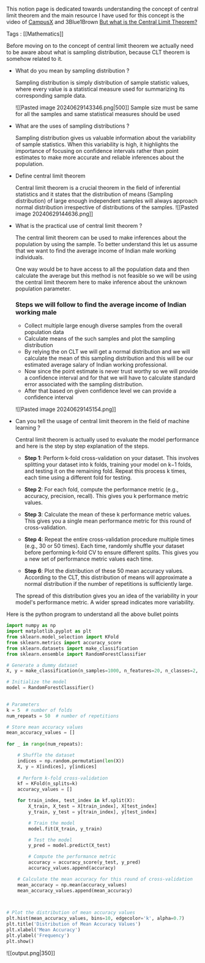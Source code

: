 This notion page is dedicated towards understanding the concept of central limit theorem and the main resource I have used for this concept is the video of [CampusX](https://www.youtube.com/live/-WmJDYBor7c?si=TEF7HVgtnqndHU8O) and 3Blue1Brown [But what is the Central Limit Theorem?](https://youtu.be/zeJD6dqJ5lo?si=2rD6KvWyzaPkM-n3)

Tags : [[Mathematics]]

Before moving on to the concept of central limit theorem we actually need to be aware about what is sampling distribution, because CLT theorem is somehow related to it.

- What do you mean by sampling distribution ?
    
    Sampling distribution is simply distribution of sample statistic values, where every value is a statistical measure used for summarizing its corresponding sample data.
    
	![[Pasted image 20240629143346.png|500]]
	Sample size must be same for all the samples and same statistical measures should be used

- What are the uses of sampling distributions ?

	Sampling distribution gives us valuable information about the variability of sample statistics. When this variability is high, it highlights the importance of focusing on confidence intervals rather than point estimates to make more accurate and reliable inferences about the population.

- Define central limit theorem
    
    Central limit theorem is a crucial theorem in the field of inferential statistics and it states that  the distribution of means (Sampling distribution) of large enough independent samples will always approach normal distribution irrespective of distributions of the samples.
	![[Pasted image 20240629144636.png]]

- What is the practical use of central limit theorem ?
    
    The central limit theorem can be used to make inferences about the population by using the sample. To better understand this let us assume that we want to find the average income of Indian male working individuals.
    
    One way would be to have access to all the population data and then calculate the average but this method is not feasible so we will be using the central limit theorem here to make inference about the unknown population parameter.
    
    ### Steps we will follow to find the average income of Indian working male
    
    - Collect multiple large enough diverse samples from the overall population data
    - Calculate means of the such samples and plot the sampling distribution
    - By relying the on CLT we will get a normal distribution and we will calculate the mean of this sampling distribution and this will be our estimated average salary of Indian working professional.
    - Now since the point estimate is never trust worthy so we will provide a confidence interval and for that we will have to calculate standard error associated with the sampling distribution.
    - After that based on given confidence level we can provide a confidence interval 

	![[Pasted image 20240629145154.png]]

- Can you tell the usage of central limit theorem in the field of machine learning ?

	Central limit theorem is actually used to evaluate the model performance and here is the step by step explanation of the steps.
	
	- **Step 1**: Perform k-fold cross-validation on your dataset. This involves splitting your dataset into k folds, training your model on k−1 folds, and testing it on the remaining fold. Repeat this process k times, each time using a different fold for testing.
	
	- **Step 2**: For each fold, compute the performance metric (e.g., accuracy, precision, recall). This gives you k performance metric values.

	- **Step 3**: Calculate the mean of these k performance metric values. This gives you a single mean performance metric for this round of cross-validation.

	- **Step 4**: Repeat the entire cross-validation procedure multiple times (e.g., 30 or 50 times). Each time, randomly shuffle your dataset before performing k-fold CV to ensure different splits. This gives you a new set of performance metric values each time.

	- **Step 6**: Plot the distribution of these 50 mean accuracy values. According to the CLT, this distribution of means will approximate a normal distribution if the number of repetitions is sufficiently large.
	
	The spread of this distribution gives you an idea of the variability in your model's performance metric. A wider spread indicates more variability.

Here is the python program to understand all the above bullet points

```python
import numpy as np
import matplotlib.pyplot as plt
from sklearn.model_selection import KFold
from sklearn.metrics import accuracy_score
from sklearn.datasets import make_classification
from sklearn.ensemble import RandomForestClassifier

# Generate a dummy dataset
X, y = make_classification(n_samples=1000, n_features=20, n_classes=2, random_state=42)

# Initialize the model
model = RandomForestClassifier()

  
# Parameters
k = 5  # number of folds
num_repeats = 50  # number of repetitions

# Store mean accuracy values
mean_accuracy_values = []
  
for _ in range(num_repeats):

    # Shuffle the dataset
    indices = np.random.permutation(len(X))
    X, y = X[indices], y[indices]
    
    # Perform k-fold cross-validation
    kf = KFold(n_splits=k)
    accuracy_values = []

    for train_index, test_index in kf.split(X):
        X_train, X_test = X[train_index], X[test_index]
        y_train, y_test = y[train_index], y[test_index]

        # Train the model
        model.fit(X_train, y_train)

        # Test the model
        y_pred = model.predict(X_test)

        # Compute the performance metric
        accuracy = accuracy_score(y_test, y_pred)
        accuracy_values.append(accuracy)

    # Calculate the mean accuracy for this round of cross-validation
    mean_accuracy = np.mean(accuracy_values)
    mean_accuracy_values.append(mean_accuracy)

  

# Plot the distribution of mean accuracy values
plt.hist(mean_accuracy_values, bins=10, edgecolor='k', alpha=0.7)
plt.title('Distribution of Mean Accuracy Values')
plt.xlabel('Mean Accuracy')
plt.ylabel('Frequency')
plt.show()
```


![[output.png|350]]

